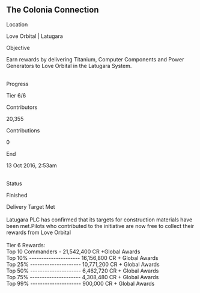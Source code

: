## The Colonia Connection

Location

Love Orbital \| Latugara

Objective

Earn rewards by delivering Titanium, Computer Components and Power
Generators to Love Orbital in the Latugara System.

\
Progress

Tier 6/6

Contributors

20,355

Contributions

0

End

13 Oct 2016, 2:53am

\
Status

Finished

Delivery Target Met\
\
Latugara PLC has confirmed that its targets for construction materials
have been met.Pilots who contributed to the initiative are now free to
collect their rewards from Love Orbital\
\
Tier 6 Rewards:\
Top 10 Commanders - 21,542,400 CR +Global Awards\
Top 10% --------------------- 16,156,800 CR + Global Awards\
Top 25% --------------------- 10,771,200 CR + Global Awards\
Top 50% --------------------- 6,462,720 CR + Global Awards\
Top 75% --------------------- 4,308,480 CR + Global Awards\
Top 99% --------------------- 900,000 CR + Global Awards
